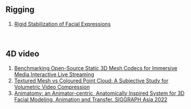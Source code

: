 ## Rigging
1. [Rigid Stabilization of Facial Expressions](https://studios.disneyresearch.com/2014/07/27/rigid-stabilization-of-facial-expressions/#:~:text=In%20order%20to%20extract%20true,and%20error%2Dprone%20manual%20process.)

<br>

## 4D video

1. [Benchmarking Open-Source Static 3D Mesh
Codecs for Immersive Media Interactive Live
Streaming](http://vcl.iti.gr/vclNew/wp-content/uploads/2019/02/benchmarking_open_source_static.pdf)
2. [Textured Mesh vs Coloured Point Cloud: A Subjective Study for Volumetric Video Compression](https://ieeexplore.ieee.org/document/9123137)
3. [Animatomy: an Animator-centric, Anatomically Inspired System for 3D Facial Modeling, Animation and Transfer. SIGGRAPH Asia 2022](https://www.dgp.toronto.edu/projects/animatomy/)
